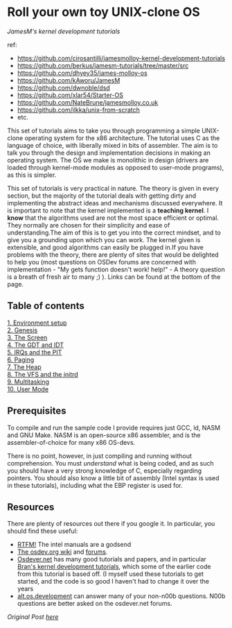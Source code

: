 # Roll your own toy UNIX-clone OS

*JamesM's kernel development tutorials*

ref: 
- https://github.com/cirosantilli/jamesmolloy-kernel-development-tutorials
- https://github.com/berkus/jamesm-tutorials/tree/master/src
- https://github.com/dhyey35/james-molloy-os
- https://github.com/kAworu/JamesM
- https://github.com/dwnoble/dsd
- https://github.com/xlar54/Starter-OS
- https://github.com/NateBrune/jamesmolloy.co.uk
- https://github.com/ilkka/unix-from-scratch
- etc.

This set of tutorials aims to take you through programming a simple UNIX-clone operating system for the x86 architecture. The tutorial uses C as the language of choice, with liberally mixed in bits of assembler. The aim is to talk you through the design and implementation decisions in making an operating system. The OS we make is monolithic in design (drivers are loaded through kernel-mode modules as opposed to user-mode programs), as this is simpler.

This set of tutorials is very practical in nature. The theory is given in every section, but the majority of the tutorial deals with getting dirty and implementing the abstract ideas and mechanisms discussed everywhere. It is important to note that the kernel implemented is a **teaching kernel**. I **know** that the algorithms used are not the most space efficient or optimal. They normally are chosen for their simplicity and ease of understanding.The aim of this is to get you into the correct mindset, and to give you a grounding upon which you can work. The kernel given is extensible, and good algorithms can easily be plugged in.If you have problems with the theory, there are plenty of sites that would be delighted to help you (most questions on OSDev forums are concerned with implementation - "My gets function doesn't work! help!" - A theory question is a breath of fresh air to many ;) ). Links can be found at the bottom of the page.

## Table of contents

[1\. Environment setup](jamesmolloy01.md)  
[2\. Genesis](jamesmolloy02.md)  
[3\. The Screen](jamesmolloy03.md)  
[4\. The GDT and IDT](jamesmolloy04.md)  
[5\. IRQs and the PIT](jamesmolloy05.md)  
[6\. Paging](jamesmolloy06.md)  
[7\. The Heap](jamesmolloy07.md)  
[8\. The VFS and the initrd](jamesmolloy08.md)  
[9\. Multitasking](jamesmolloy09.md)  
[10\. User Mode](jamesmolloy10.md)  


## Prerequisites

To compile and run the sample code I provide requires just GCC, ld, NASM and GNU Make. NASM is an open-source x86 assembler, and is the assembler-of-choice for many x86 OS-devs.

There is no point, however, in just compiling and running without comprehension. You must _understand_ what is being coded, and as such you should have a very strong knowledge of C, especially regarding pointers. You should also know a little bit of assembly (Intel syntax is used in these tutorials), including what the EBP register is used for.

## Resources

There are plenty of resources out there if you google it. In particular, you should find these useful:

*   [RTFM!](http://www.intel.com/products/processor/manuals/index.htm) The intel manuals are a godsend
*   [The osdev.org wiki](http://www.osdev.org/wiki) and [forums](http://www.osdev.org/forum).
*   [Osdever.net](http://www.osdever.net/) has many good tutorials and papers, and in particular [Bran's kernel development tutorials](http://www.osdever.net/bkerndev/index.php), which some of the earlier code from this tutorial is based off. (I myself used these tutorials to get started, and the code is so good I haven't had to change it over the years
*   [alt.os.development](http://groups.google.co.uk/group/alt.os.development/topics) can answer many of your non-n00b questions. N00b questions are better asked on the osdever.net forums.

*Original Post [here](https://web.archive.org/web/20160324232118/http://jamesmolloy.co.uk/tutorial_html/)*
